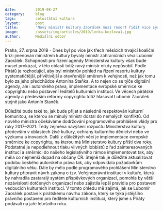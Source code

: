 ```yaml
---
date:         2019-08-27
category:     blog
tags:         celostátní kultura
layout:       post
title:        "Nový ministr kultury Zaorálek musí resort řídit více systematicky a otevřeně směrem k veřejnosti"
image:        /assets/img/articles/2019/lenka-kozlova1.jpg
author:       Mediální odbor
---
```


Praha, 27. srpna 2019 - Dnes byl po více jak třech měsících trvající koaliční krizi jmenován ministrem kultury bývalý ministr zahraničních věcí Lubomír Zaorálek. Schopnosti pro řízení agendy Ministerstva kultury však bude muset prokázat, v této oblasti totiž nový ministr nikdy nepůsobil. Podle Pirátů je rozhodující, aby byl ministrův pohled na řízení resortu kultury systematičtější, přívětivější a otevřenější směrem k veřejnosti, než jak tomu bylo za jeho předchůdce Antonína Staňka. A to nejen co se týče digitální agendy, ale i autorského práva, implementace evropské směrnice ke copyrightu nebo postavení ředitelů kulturních institucí. Ve věcech pirátské agendy a především reformy copyrightu totiž hlasoval Lubomír Zaorálek stejně jako Antonín Staněk.

Důležité bude také to, jak bude přijat a následně respektován kulturní komunitou, se kterou se minulý ministr dostal do nemalých konfliktů. Od nového ministra očekáváme dodržování programového prohlášení vlády pro roky 2017–2021. Tedy zejména navýšení rozpočtu Ministerstva kultury především v oblastech živé kultury, ochrany kulturního dědictví nebo ve výzkumu a inovacích. Další z důležitých věcí je implementace evropské směrnice ke copyrightu, na kterou má Ministerstvo kultury příští dva roky. Podstatné je nepodlehnout tlaku vlivných lobbistů z řad zainteresovaných institucí a směrnici do našeho legislativního rámce implementovat tak, aby měla co nejmenší dopad na občany ČR. Stejně tak je důležité aktualizovat podobu českého autorského práva tak, aby odpovídala požadavkům digitálního věku. Dále by mělo podle programového prohlášení Ministerstvo kultury připravit návrh zákona o tzv. Veřejnoprávní instituci v kultuře, která by nahradila zastaralý systém příspěvkových organizací, pomohla by větší nezávislosti dotčených organizací nebo zajistila lepší pravidla pro postavení vedoucích kulturních institucí. V tomto ohledu mě zajímá, jak se Lubomír Zaorálek postaví k pirátskému návrhu zákona, který se týká jistějšího právního postavení pro ředitele kulturních institucí, který jsme s Piráty podávali na jaře letošního roku.
